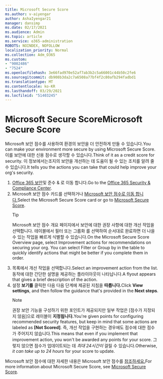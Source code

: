 ```yaml
---
title: Microsoft Secure Score
ms.author: v-aiyengar
author: AshaIyengar21
manager: dansimp
ms.date: 02/17/2021
ms.audience: Admin
ms.topic: article
ms.service: o365-administration
ROBOTS: NOINDEX, NOFOLLOW
localization_priority: Normal
ms.collection: Adm_O365
ms.custom:
- "9002486"
- "7524"
ms.openlocfilehash: 3e66fad970e52af7ab3b2c5a66001c44b50c2fe6
ms.sourcegitcommit: db908b3da2c7a6508a77bf4f2c80afb294fadbd1
ms.translationtype: MT
ms.contentlocale: ko-KR
ms.lasthandoff: 03/29/2021
ms.locfileid: "51403245"
---
```

# <a name="microsoft-secure-score"></a><span data-ttu-id="8db16-102">Microsoft Secure Score</span><span class="sxs-lookup"><span data-stu-id="8db16-102">Microsoft Secure Score</span></span>

<span data-ttu-id="8db16-103">Microsoft 보안 점수를 사용하여 환경의 보안을 더 안전하게 만들 수 있습니다.</span><span class="sxs-lookup"><span data-stu-id="8db16-103">You can make your environment more secure by using Microsoft Secure Score.</span></span> <span data-ttu-id="8db16-104">이를 보안에 대한 신용 점수로 생각할 수 있습니다.</span><span class="sxs-lookup"><span data-stu-id="8db16-104">Think of it as a credit score for security.</span></span> <span data-ttu-id="8db16-105">이 정보에서는조지의 보안을 개선하는 데 도움이 될 수 있는 조치를 알려 줄 수 있습니다.</span><span class="sxs-lookup"><span data-stu-id="8db16-105">It tells you the actions you can take that could help improve your org's security.</span></span>

1. <span data-ttu-id="8db16-106">[Office 365 보안](https://go.microsoft.com/fwlink/p/?linkid=2077143)및 준수 & 로 이동 합니다.</span><span class="sxs-lookup"><span data-stu-id="8db16-106">Go to the [Office 365 Security & Compliance Center](https://go.microsoft.com/fwlink/p/?linkid=2077143).</span></span>
1. <span data-ttu-id="8db16-107">Microsoft 보안 점수 카드를 선택하거나 [Microsoft 보안 점수로 이동 합니다.](https://go.microsoft.com/fwlink/?linkid=2099589)</span><span class="sxs-lookup"><span data-stu-id="8db16-107">Select the Microsoft Secure Score card or go to [Microsoft Secure Score](https://go.microsoft.com/fwlink/?linkid=2099589).</span></span>
    > [!TIP]
    >  <span data-ttu-id="8db16-108">Microsoft 보안 점수 개요 페이지에서 보안에 대한 권장 사항에 대한 개선 작업을 선택합니다. 테이블에서 필터 또는 그룹화 를 선택하여 순서대로 완료하면 더 나을 수 있는 작업을 빠르게 식별할 수 있습니다.</span><span class="sxs-lookup"><span data-stu-id="8db16-108">On the Microsoft Secure Score Overview page, select Improvement actions for recommendations on securing your org. You can select Filter or Group by in the table to quickly identify actions that might be better if you complete them in order.</span></span>
1. <span data-ttu-id="8db16-109">목록에서 개선 작업을 선택합니다.</span><span class="sxs-lookup"><span data-stu-id="8db16-109">Select an improvement action from the list.</span></span> <span data-ttu-id="8db16-110">동작에 대한 간단한 설명을 제공하는 플라이아웃이 나타납니다.</span><span class="sxs-lookup"><span data-stu-id="8db16-110">A flyout appears that gives a brief description of the action.</span></span>
1. <span data-ttu-id="8db16-111">설정 **보기를** 클릭한 다음 다음 단계에 제공된 지침을 **따릅니다.**</span><span class="sxs-lookup"><span data-stu-id="8db16-111">Click **View settings**, and then follow the guidance that's provided in the **Next steps**.</span></span>
    > [!NOTE]
    > <span data-ttu-id="8db16-112">권장 보안 기능을 구성하기 위한 포인트가 제공되지만 일부 작업은 [점수가 지정되지 않음]으로 레이블이 **지정됩니다.**</span><span class="sxs-lookup"><span data-stu-id="8db16-112">You're given points for configuring recommended security features, but keep in mind that some actions are labeled as **[Not Scored]**.</span></span> <span data-ttu-id="8db16-113">즉, 개선 작업을 구현하는 경우에도 점수에 대한 점수가 주어지지 않습니다.</span><span class="sxs-lookup"><span data-stu-id="8db16-113">This means that even if you implement that improvement action, you won't be awarded any points for your score.</span></span> <span data-ttu-id="8db16-114">그렇지 않으면 점수가 업데이트되는 데 *최대 24시간이* 걸릴 수 있습니다.</span><span class="sxs-lookup"><span data-stu-id="8db16-114">Otherwise, *it can take up to 24 hours* for your score to update.</span></span>

<span data-ttu-id="8db16-115">Microsoft 보안 점수에 대한 자세한 내용은 Microsoft 보안 점수를 [참조하세요.](https://go.microsoft.com/fwlink/?linkid=2103077)</span><span class="sxs-lookup"><span data-stu-id="8db16-115">For more information about Microsoft Secure Score, see [Microsoft Secure Score](https://go.microsoft.com/fwlink/?linkid=2103077).</span></span>